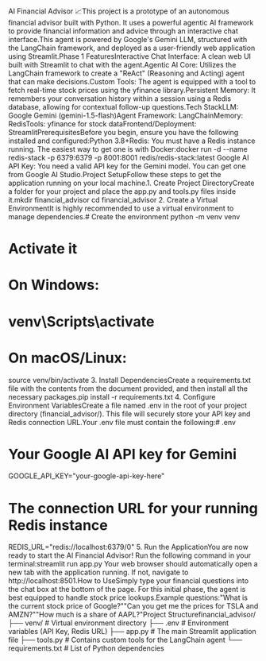 AI Financial Advisor 📈This project is a prototype of an autonomous financial advisor built with Python. It uses a powerful agentic AI framework to provide financial information and advice through an interactive chat interface.This agent is powered by Google's Gemini LLM, structured with the LangChain framework, and deployed as a user-friendly web application using Streamlit.Phase 1 FeaturesInteractive Chat Interface: A clean web UI built with Streamlit to chat with the agent.Agentic AI Core: Utilizes the LangChain framework to create a "ReAct" (Reasoning and Acting) agent that can make decisions.Custom Tools: The agent is equipped with a tool to fetch real-time stock prices using the yfinance library.Persistent Memory: It remembers your conversation history within a session using a Redis database, allowing for contextual follow-up questions.Tech StackLLM: Google Gemini (gemini-1.5-flash)Agent Framework: LangChainMemory: RedisTools: yfinance for stock dataFrontend/Deployment: StreamlitPrerequisitesBefore you begin, ensure you have the following installed and configured:Python 3.8+Redis: You must have a Redis instance running. The easiest way to get one is with Docker:docker run -d --name redis-stack -p 6379:6379 -p 8001:8001 redis/redis-stack:latest
Google AI API Key: You need a valid API key for the Gemini model. You can get one from Google AI Studio.Project SetupFollow these steps to get the application running on your local machine.1. Create Project DirectoryCreate a folder for your project and place the app.py and tools.py files inside it.mkdir financial_advisor
cd financial_advisor
2. Create a Virtual EnvironmentIt is highly recommended to use a virtual environment to manage dependencies.# Create the environment
python -m venv venv

# Activate it
# On Windows:
# venv\Scripts\activate
# On macOS/Linux:
source venv/bin/activate
3. Install DependenciesCreate a requirements.txt file with the contents from the document provided, and then install all the necessary packages.pip install -r requirements.txt
4. Configure Environment VariablesCreate a file named .env in the root of your project directory (financial_advisor/). This file will securely store your API key and Redis connection URL.Your .env file must contain the following:# .env

# Your Google AI API key for Gemini
GOOGLE_API_KEY="your-google-api-key-here"

# The connection URL for your running Redis instance
REDIS_URL="redis://localhost:6379/0"
5. Run the ApplicationYou are now ready to start the AI Financial Advisor! Run the following command in your terminal:streamlit run app.py
Your web browser should automatically open a new tab with the application running. If not, navigate to http://localhost:8501.How to UseSimply type your financial questions into the chat box at the bottom of the page. For this initial phase, the agent is best equipped to handle stock price lookups.Example questions:"What is the current stock price of Google?""Can you get me the prices for TSLA and AMZN?""How much is a share of AAPL?"Project Structurefinancial_advisor/
├── venv/                   # Virtual environment directory
├── .env                    # Environment variables (API Key, Redis URL)
├── app.py                  # The main Streamlit application file
├── tools.py                # Contains custom tools for the LangChain agent
└── requirements.txt        # List of Python dependencies
